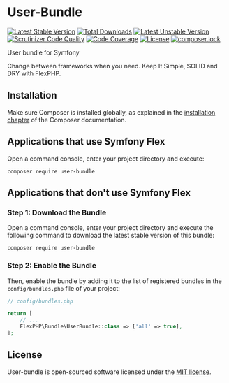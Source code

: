 # User-Bundle

[![Latest Stable Version](https://poser.pugx.org/flexphp/user-bundle/v/stable)](https://packagist.org/packages/flexphp/user-bundle)
[![Total Downloads](https://poser.pugx.org/flexphp/user-bundle/downloads)](https://packagist.org/packages/flexphp/user-bundle)
[![Latest Unstable Version](https://poser.pugx.org/flexphp/user-bundle/v/unstable)](https://packagist.org/packages/flexphp/user-bundle)
[![Scrutinizer Code Quality](https://scrutinizer-ci.com/g/flexphp/flex-user-bundle/badges/quality-score.png)](https://scrutinizer-ci.com/g/flexphp/flex-user-bundle)
[![Code Coverage](https://scrutinizer-ci.com/g/flexphp/flex-user-bundle/badges/coverage.png)](https://scrutinizer-ci.com/g/flexphp/flex-user-bundle)
[![License](https://poser.pugx.org/flexphp/user-bundle/license)](https://packagist.org/packages/flexphp/user-bundle)
[![composer.lock](https://poser.pugx.org/flexphp/user-bundle/composerlock)](https://packagist.org/packages/flexphp/user-bundle)

User bundle for Symfony

Change between frameworks when you need. Keep It Simple, SOLID and DRY with FlexPHP.

## Installation

Make sure Composer is installed globally, as explained in the
[installation chapter](https://getcomposer.org/doc/00-intro.md)
of the Composer documentation.

Applications that use Symfony Flex
----------------------------------

Open a command console, enter your project directory and execute:

```console
composer require user-bundle
```

Applications that don't use Symfony Flex
----------------------------------------

### Step 1: Download the Bundle

Open a command console, enter your project directory and execute the
following command to download the latest stable version of this bundle:

```console
composer require user-bundle
```

### Step 2: Enable the Bundle

Then, enable the bundle by adding it to the list of registered bundles
in the `config/bundles.php` file of your project:

```php
// config/bundles.php

return [
    // ...
    FlexPHP\Bundle\UserBundle::class => ['all' => true],
];
```

## License

User-bundle is open-sourced software licensed under the [MIT license](https://opensource.org/licenses/MIT).
